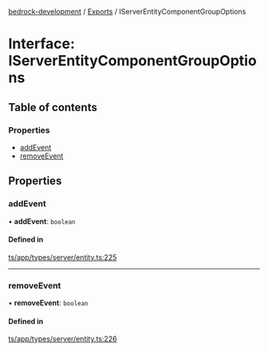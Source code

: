 [bedrock-development](../README.md) / [Exports](../modules.md) / IServerEntityComponentGroupOptions

# Interface: IServerEntityComponentGroupOptions

## Table of contents

### Properties

- [addEvent](IServerEntityComponentGroupOptions.md#addevent)
- [removeEvent](IServerEntityComponentGroupOptions.md#removeevent)

## Properties

### addEvent

• **addEvent**: `boolean`

#### Defined in

[ts/app/types/server/entity.ts:225](https://github.com/DauntlessStudio/Bedrock-Developments/blob/9a78313/ts/app/types/server/entity.ts#L225)

___

### removeEvent

• **removeEvent**: `boolean`

#### Defined in

[ts/app/types/server/entity.ts:226](https://github.com/DauntlessStudio/Bedrock-Developments/blob/9a78313/ts/app/types/server/entity.ts#L226)
